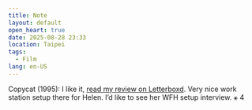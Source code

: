 ```yaml
---
title: Note
layout: default
open_heart: true
date: 2025-08-28 23:33
location: Taipei
tags: 
  - Film
lang: en-US
---
```


Copycat (1995): I like it, [read my review on Letterboxd](https://boxd.it/aTihG5). Very nice work station setup there for Helen. I’d like to see her WFH setup interview. ⚹ 4
